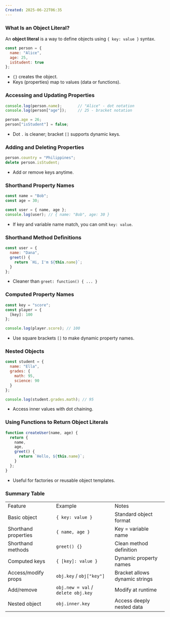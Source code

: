 ```yaml
---
Created: 2025-06-22T06:35
---
```

### **What Is an Object Literal?**

An **object literal** is a way to define objects using `{ key: value }` syntax.

```JavaScript
const person = {
  name: "Alice",
  age: 25,
  isStudent: true
};
```

- `{}` creates the object.
- Keys (properties) map to values (data or functions).

  

### **Accessing and Updating Properties**

```JavaScript
console.log(person.name);       // "Alice" - dot notation
console.log(person["age"]);     // 25 - bracket notation

person.age = 26;
person["isStudent"] = false;
```

- Dot `.` is cleaner; bracket `[]` supports dynamic keys.

  

### **Adding and Deleting Properties**

```JavaScript
person.country = "Philippines";
delete person.isStudent;
```

- Add or remove keys anytime.

  

### **Shorthand Property Names**

```JavaScript
const name = "Bob";
const age = 30;

const user = { name, age };
console.log(user); // { name: "Bob", age: 30 }
```

- If key and variable name match, you can omit `key: value`.

  

### **Shorthand Method Definitions**

```JavaScript
const user = {
  name: "Dana",
  greet() {
    return `Hi, I'm ${this.name}`;
  }
};
```

- Cleaner than `greet: function() { ... }`

  

### **Computed Property Names**

```JavaScript
const key = "score";
const player = {
  [key]: 100
};

console.log(player.score); // 100
```

- Use square brackets `[]` to make dynamic property names.

  

### **Nested Objects**

```JavaScript
const student = {
  name: "Ella",
  grades: {
    math: 95,
    science: 90
  }
};

console.log(student.grades.math); // 95
```

- Access inner values with dot chaining.

  

### **Using Functions to Return Object Literals**

```JavaScript
function createUser(name, age) {
  return {
    name,
    age,
    greet() {
      return `Hello, ${this.name}`;
    }
  };
}
```

- Useful for factories or reusable object templates.

  

### Summary Table

|   |   |   |
|---|---|---|
|Feature|Example|Notes|
|Basic object|`{ key: value }`|Standard object format|
|Shorthand properties|`{ name, age }`|Key = variable name|
|Shorthand methods|`greet() {}`|Clean method definition|
|Computed keys|`{ [key]: value }`|Dynamic property names|
|Access/modify props|`obj.key` / `obj["key"]`|Bracket allows dynamic strings|
|Add/remove|`obj.new = val` / `delete obj.key`|Modify at runtime|
|Nested object|`obj.inner.key`|Access deeply nested data|